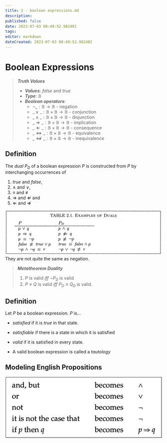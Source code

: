 ```yaml
---
title: 2 - boolean expressions.md
description:
published: false
date: 2023-07-03 00:49:52.982481
tags:
editor: markdown
dateCreated: 2023-07-03 00:49:52.982482
---
```


# Boolean Expressions

> ***Truth Values***
> - ***Values***: $false$ and $true$
> - ***Type***: $\mathbb B$
> - ***Boolean operators***:
>   - $\neg\_ : \mathbb B \to \mathbb B$ - negation
>   - $\_\lor\_ : \mathbb B \times \mathbb B \to \mathbb B$ - conjunction
>   - $\_\land\_ : \mathbb B \times \mathbb B \to \mathbb B$ - disjunction
>   - $\_\Rightarrow \_ : \mathbb B \times \mathbb B \to \mathbb B$ - implication
>   - $\_\Leftarrow \_ : \mathbb B \times \mathbb B \to \mathbb B$ - consequence
>   - $\_\Leftrightarrow \_ : \mathbb B \times \mathbb B \to \mathbb B$ - equivalence
>   - $\_\not\Leftrightarrow\_ : \mathbb B \times \mathbb B \to \mathbb B$ - inequivalence

## Definition
The *dual* $P_D$ of a boolean expression $P$ is constructed from $P$ by interchanging occurrences of
1. $true$ and $false$,
2. $\land$ and $\lor$,
3. $\equiv$ and $\not \equiv$
4. $\Rightarrow$ and $\not \Leftarrow$ and
5. $\Leftarrow$ and $\not \Rightarrow$

![](/images/20220919184518.png)
They are not quite the same as negation.

> ***Metatheorem Duality***
> 1) $P$ is valid $iff$ $\lnot P_D$ is valid
> 2) $P \equiv Q$ is valid $iff$ $P_D \equiv Q_D$ is valid.

## Definition
Let $P$ be a boolean expression. $P$ is...
- *satisfied* if it is $true$ in that state.
- *satisfiable* if there is a state in which it is satisfied
- *valid* if it is satisfied in every state.

- A valid boolean expression is called a *tautology*

## Modeling English Propositions
![](/images/20220908131522.png)



